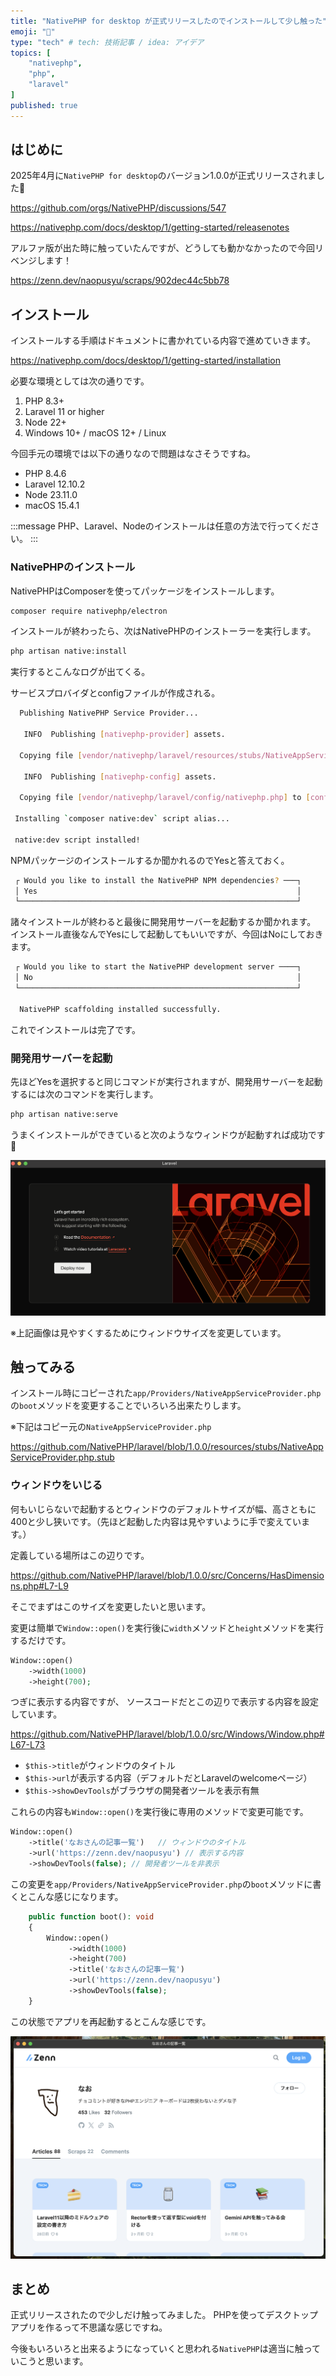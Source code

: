 ```yaml
---
title: "NativePHP for desktop が正式リリースしたのでインストールして少し触った"
emoji: "🍉"
type: "tech" # tech: 技術記事 / idea: アイデア
topics: [
    "nativephp",
    "php",
    "laravel"
]
published: true
---
```


## はじめに

2025年4月に`NativePHP for desktop`のバージョン1.0.0が正式リリースされました🎉

https://github.com/orgs/NativePHP/discussions/547

https://nativephp.com/docs/desktop/1/getting-started/releasenotes

アルファ版が出た時に触っていたんですが、どうしても動かなかったので今回リベンジします！

https://zenn.dev/naopusyu/scraps/902dec44c5bb78

## インストール

インストールする手順はドキュメントに書かれている内容で進めていきます。

https://nativephp.com/docs/desktop/1/getting-started/installation

必要な環境としては次の通りです。

1. PHP 8.3+
1. Laravel 11 or higher
1. Node 22+
1. Windows 10+ / macOS 12+ / Linux

今回手元の環境では以下の通りなので問題はなさそうですね。

- PHP 8.4.6
- Laravel 12.10.2
- Node 23.11.0
- macOS 15.4.1

:::message
PHP、Laravel、Nodeのインストールは任意の方法で行ってください。
:::

### NativePHPのインストール

NativePHPはComposerを使ってパッケージをインストールします。

```bash
composer require nativephp/electron
```

インストールが終わったら、次はNativePHPのインストーラーを実行します。

```bash
php artisan native:install
```

実行するとこんなログが出てくる。

サービスプロバイダとconfigファイルが作成される。

```bash
  Publishing NativePHP Service Provider...

   INFO  Publishing [nativephp-provider] assets.

  Copying file [vendor/nativephp/laravel/resources/stubs/NativeAppServiceProvider.php.stub] to [app/Providers/NativeAppServiceProvider.php] ... DONE

   INFO  Publishing [nativephp-config] assets.

  Copying file [vendor/nativephp/laravel/config/nativephp.php] to [config/nativephp.php] ...................................................... DONE

 Installing `composer native:dev` script alias...

 native:dev script installed!
```

NPMパッケージのインストールするか聞かれるのでYesと答えておく。

```bash
 ┌ Would you like to install the NativePHP NPM dependencies? ───┐
 │ Yes                                                          │
 └──────────────────────────────────────────────────────────────┘
```

諸々インストールが終わると最後に開発用サーバーを起動するか聞かれます。
インストール直後なんでYesにして起動してもいいですが、今回はNoにしておきます。

```bash
 ┌ Would you like to start the NativePHP development server ────┐
 │ No                                                           │
 └──────────────────────────────────────────────────────────────┘

  NativePHP scaffolding installed successfully. 
```

これでインストールは完了です。

### 開発用サーバーを起動

先ほどYesを選択すると同じコマンドが実行されますが、開発用サーバーを起動するには次のコマンドを実行します。

```bash
php artisan native:serve
```

うまくインストールができていると次のようなウィンドウが起動すれば成功です🎉

![](/images/8802b28f23e73c/1.png)

※上記画像は見やすくするためにウィンドウサイズを変更しています。

## 触ってみる

インストール時にコピーされた`app/Providers/NativeAppServiceProvider.php`の`boot`メソッドを変更することでいろいろ出来たりします。

※下記はコピー元の`NativeAppServiceProvider.php`

https://github.com/NativePHP/laravel/blob/1.0.0/resources/stubs/NativeAppServiceProvider.php.stub

### ウィンドウをいじる

何もいじらないで起動するとウィンドウのデフォルトサイズが幅、高さともに400と少し狭いです。（先ほど起動した内容は見やすいように手で変えています。）

定義している場所はこの辺りです。

https://github.com/NativePHP/laravel/blob/1.0.0/src/Concerns/HasDimensions.php#L7-L9

そこでまずはこのサイズを変更したいと思います。

変更は簡単で`Window::open()`を実行後に`width`メソッドと`height`メソッドを実行するだけです。

```php
Window::open()
    ->width(1000)
    ->height(700);
```

つぎに表示する内容ですが、
ソースコードだとこの辺りで表示する内容を設定しています。

https://github.com/NativePHP/laravel/blob/1.0.0/src/Windows/Window.php#L67-L73

- `$this->title`がウィンドウのタイトル
- `$this->url`が表示する内容（デフォルトだとLaravelのwelcomeページ）
- `$this->showDevTools`がブラウザの開発者ツールを表示有無

これらの内容も`Window::open()`を実行後に専用のメソッドで変更可能です。

```php
Window::open()
    ->title('なおさんの記事一覧')   // ウィンドウのタイトル
    ->url('https://zenn.dev/naopusyu') // 表示する内容
    ->showDevTools(false); // 開発者ツールを非表示
```

この変更を`app/Providers/NativeAppServiceProvider.php`の`boot`メソッドに書くとこんな感じになります。

```php
    public function boot(): void
    {
        Window::open()
             ->width(1000)
             ->height(700)
             ->title('なおさんの記事一覧')
             ->url('https://zenn.dev/naopusyu')
             ->showDevTools(false);
    }
```

この状態でアプリを再起動するとこんな感じです。

![](/images/8802b28f23e73c/2.png)

## まとめ

正式リリースされたので少しだけ触ってみました。
PHPを使ってデスクトップアプリを作るって不思議な感じですね。

今後もいろいろと出来るようになっていくと思われる`NativePHP`は適当に触っていこうと思います。
